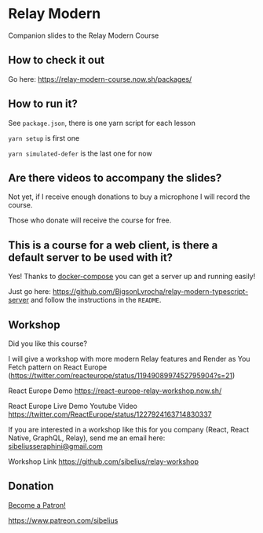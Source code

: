 # Relay Modern

Companion slides to the Relay Modern Course

## How to check it out

Go here: https://relay-modern-course.now.sh/packages/

## How to run it?

See `package.json`, there is one yarn script for each lesson

`yarn setup` is first one

`yarn simulated-defer` is the last one for now

## Are there videos to accompany the slides?
Not yet, if I receive enough donations to buy a microphone I will record the course.

Those who donate will receive the course for free.

## This is a course for a web client, is there a default server to be used with it?
Yes! Thanks to [docker-compose](https://docs.docker.com/compose/) you can get a server up and running easily!

Just go here: https://github.com/BigsonLvrocha/relay-modern-typescript-server and follow the instructions in the `README`.

## Workshop

Did you like this course?

I will give a workshop with more modern Relay features and Render as You Fetch pattern on React Europe (https://twitter.com/reacteurope/status/1194908997452795904?s=21)

React Europe Demo https://react-europe-relay-workshop.now.sh/

React Europe Live Demo Youtube Video https://twitter.com/ReactEurope/status/1227924163714830337

If you are interested in a workshop like this for you company (React, React Native, GraphQL, Relay), send me an email here: sibeliusseraphini@gmail.com

Workshop Link https://github.com/sibelius/relay-workshop

## Donation

<a href="https://www.patreon.com/bePatron?u=15063401" data-patreon-widget-type="become-patron-button">Become a Patron!</a>

https://www.patreon.com/sibelius

